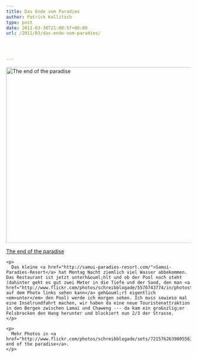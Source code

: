```yaml
---
title: Das Ende vom Paradies
author: Patrick Kollitsch
type: post
date: 2011-03-30T21:00:57+00:00
url: /2011/03/das-ende-vom-paradies/




---
```

<div class="media image">
  <a href="http://www.flickr.com/photos/schreibblogade/5576157255/" title="The end of the paradise"><img src="//farm6.static.flickr.com/5065/5576157255_158e511032_z.jpg" width="640" height="480" alt="The end of the paradise" /></p> 
  
  <p>
    The end of the paradise
  </p>
  
  <p>
    </a></div> 
    
    <p>
      Das kleine <a href="http://samui-paradies-resort.com/">Samui-Paradies-Resort</a> hat Montag Nacht ziemlich viel Wasser abbekommen. Das Restaurant ist jetzt unterh&ouml;hlt und ob der Pool noch steht (dahinter geht es gut zwei Meter in die Tiefe und der Sand, den man <a href="http://www.flickr.com/photos/schreibblogade/5576743774/in/photostream/">hier auf dem Photo links sehen kann</a> geh&ouml;rt eigentlich <em>unter</em> den Pool) werde ich morgen sehen. Ich muss sowieso mal eine Inselrundfahrt machen, wir haben da eine neue Touristenattraktion in den Bergen zwischen Lamai und Chaweng --- da kam ein gro&szlig;er Felsbrocken den Hang herunter und blockiert nun 2/3 der Strasse.
    </p>
    
    <p>
      Mehr Photos in <a href="http://www.flickr.com/photos/schreibblogade/sets/72157626398055630/with/5576743774/">The end of the paradise</a>.
    </p>